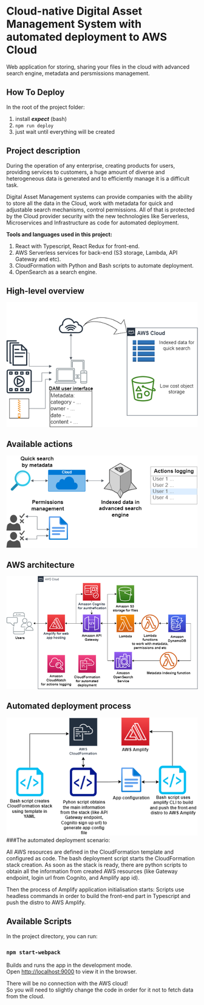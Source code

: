# Cloud-native Digital Asset Management System with automated deployment to AWS Cloud
Web application for storing, sharing your files in the cloud with advanced search engine, metadata and persmissions management.

## How To Deploy

In the root of the project folder:
1) install ***expect*** (bash)
2) `npm run deploy`
3) just wait until everything will be created

## Project description
During the operation of any enterprise, creating products for users, providing services to customers, a huge amount of diverse and heterogeneous data is generated and to efficiently manage it is a difficult task.

Digital Asset Management systems can provide companies with the ability to store all the data in the Cloud, work with metadata for quick and adjustable search mechanisms, control permissions. All of that is protected by the Cloud provider security with the new technologies like Serverless, Microservices and Infrastructure as code for automated deployment.

**Tools and languages used in this project:**
1. React with Typescript, React Redux for front-end.
2. AWS Serverless services for back-end (S3 storage, Lambda, API Gateway and etc).
3. CloudFormation with Python and Bash scripts to automate deployment.
4. OpenSearch as a search engine.

## **High-level overview**
![](META/assets/readmeImages/HighLevelArch.png)

## **Available actions**
![](META/assets/readmeImages/AvailableActions.png)

## **AWS architecture**
![](META/assets/readmeImages/AwsArchitecture.png)

## **Automated deployment process**
![](META/assets/readmeImages/AutomatedDeployment.png)
###The automated deployment scenario:

All AWS resources are defined in the CloudFormation template and configured as code.
The bash deployment script starts the CloudFormation stack creation.
As soon as the stack is ready, there are python scripts to obtain all the information from created AWS resources (like Gateway endpoint, login url from Cognito, and Amplify app id).

Then the process of Amplify application initialisation starts:
Scripts use headless commands in order to build the front-end part in Typescript and push the distro to AWS Amplify.





## Available Scripts

In the project directory, you can run:

### `npm start-webpack`

Builds and runs the app in the development mode.\
Open [http://localhost:9000](http://localhost:9000) to view it in the browser.

There will be no connection with the AWS cloud!\
So you will need to slightly change the code in order for it not to fetch data from the cloud.
